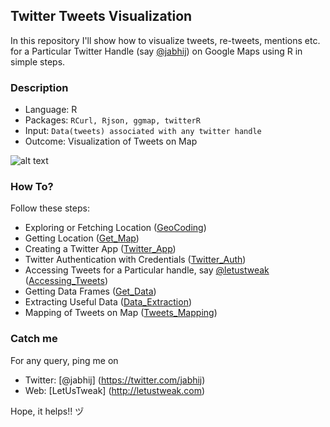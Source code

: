 ## Twitter Tweets Visualization

In this repository I'll show how to visualize tweets, re-tweets, mentions etc. for a Particular Twitter Handle (say [@jabhij](https://twitter.com/jabhij)) on Google Maps using R in simple steps.

### Description

- Language: R
- Packages: `RCurl, Rjson, ggmap, twitterR`
- Input: `Data(tweets) associated with any twitter handle`
- Outcome: Visualization of Tweets on Map

![alt text](https://cloud.githubusercontent.com/assets/7325312/18176329/c76b92d6-7092-11e6-8707-c3546c3a2ed2.png)

### How To?

Follow these steps:

- Exploring or Fetching Location ([GeoCoding](https://github.com/jabhij/Twitter_Tweets_Visualization/blob/master/How_To/Geocoding.r))
- Getting Location ([Get_Map](https://github.com/jabhij/Twitter_Tweets_Visualization/blob/master/How_To/GetMap.r))
- Creating a Twitter App ([Twitter_App](https://github.com/jabhij/Twitter_Tweets_Visualization/blob/master/How_To/Twitter_App.r))
- Twitter Authentication with Credentials ([Twitter_Auth](https://github.com/jabhij/Twitter_Tweets_Visualization/blob/master/How_To/Twitter_Auth.r))
- Accessing Tweets for a Particular handle, say [@letustweak](https://twitter.com/letustweak) ([Accessing_Tweets](https://github.com/jabhij/Twitter_Tweets_Visualization/blob/master/How_To/Accessing_Tweets.r))
- Getting Data Frames ([Get_Data](https://github.com/jabhij/Twitter_Tweets_Visualization/blob/master/How_To/Get_Data.r))
- Extracting Useful Data ([Data_Extraction](https://github.com/jabhij/Twitter_Tweets_Visualization/blob/master/How_To/Data_Extraction.r))
- Mapping of Tweets on Map ([Tweets_Mapping](https://github.com/jabhij/Twitter_Tweets_Visualization/blob/master/How_To/Tweets_Mapping.r))

### Catch me

For any query, ping me on 
- Twitter: [@jabhij] (https://twitter.com/jabhij)
- Web: [LetUsTweak] (http://letustweak.com)

Hope, it helps!! ヅ
